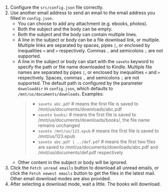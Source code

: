 1. Configure the `src/config.json` file correctly.
2. Use another email address to send an email to the email address you filled in `config.json`.
	- You can choose to add any attachment (e.g. ebooks, photos).
	- Both the subject and the body can be empty.
	- Both the subject and the body can contain multiple lines.
	- A line in the subject or body can be a file download link, or multiple. Multiple links are separated by spaces, pipes `|`, or enclosed by inequalities `<` and `>` respectively. Commas `,` and semicolons `;` are not supported.
	- A line in the subject or body can start with the `saveto` keyword to specify the path or file name downloaded to Kindle. Multiple file names are separated by pipes `|`, or enclosed by inequalities `<` and `>` respectively. Spaces, commas `,` and semicolons `;` are not supported. The default path is configured by the parameter `downloaddir` in `config.json`, which defaults to `/mnt/us/documents/downloads`. Examples:
		> - `saveto abc.pdf`              # means the first file is saved to /mnt/us/documents/downloads/abc.pdf
		> - `saveto books/`               # means the first file is saved to /mnt/us/documents/downloads/books/, the file name remains unchanged
		> - `saveto /mnt/us/123.epub`     # means the first file is saved to /mnt/us/123.epub
		> - `saveto abc.pdf | ../def.pdf` # means the first two files are saved to /mnt/us/documents/downloads/abc.pdf and /mnt/us/documents/def.pdf respectively
	- Other content in the subject or body will be ignored.
3. Click the `Fetch unread emails` button to download all unread emails, or click the `Fetch newest emails` button to get the files in the latest mail. Other email download modes are also provided.
4. After selecting a download mode, wait a little. The books will download.